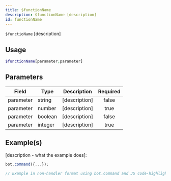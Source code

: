 ```yaml
---
title: $functionName
description: $functionName [description]
id: functionName
---
```


`$functioName` [description]

## Usage

```php
$functionName[parameter;parameter]
```

## Parameters

| Field     | Type    | Description   | Required |
| --------- | ------- | ------------- | :------: |
| parameter | string  | [description] |  false   |
| parameter | number  | [description] |   true   |
| parameter | boolean | [description] |  false   |
| parameter | integer | [description] |   true   |

## Example(s)

[description - what the example does]:

```javascript
bot.command({...});

// Example in non-handler format using bot.command and JS code-highlighting
```